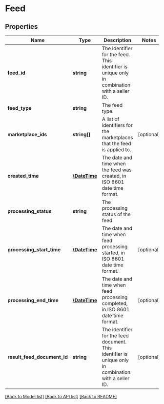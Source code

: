 # Feed

## Properties
Name | Type | Description | Notes
------------ | ------------- | ------------- | -------------
**feed_id** | **string** | The identifier for the feed. This identifier is unique only in combination with a seller ID. | 
**feed_type** | **string** | The feed type. | 
**marketplace_ids** | **string[]** | A list of identifiers for the marketplaces that the feed is applied to. | [optional] 
**created_time** | [**\DateTime**](\DateTime.md) | The date and time when the feed was created, in ISO 8601 date time format. | 
**processing_status** | **string** | The processing status of the feed. | 
**processing_start_time** | [**\DateTime**](\DateTime.md) | The date and time when feed processing started, in ISO 8601 date time format. | [optional] 
**processing_end_time** | [**\DateTime**](\DateTime.md) | The date and time when feed processing completed, in ISO 8601 date time format. | [optional] 
**result_feed_document_id** | **string** | The identifier for the feed document. This identifier is unique only in combination with a seller ID. | [optional] 

[[Back to Model list]](../../README.md#documentation-for-models) [[Back to API list]](../../README.md#documentation-for-api-endpoints) [[Back to README]](../../README.md)

